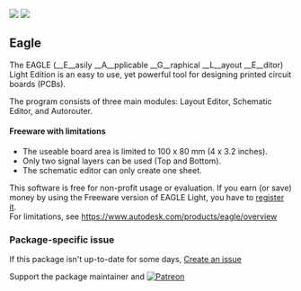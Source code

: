 [![](https://img.shields.io/chocolatey/v/eagle?color=green&label=eagle)](https://chocolatey.org/packages/eagle) [![](https://img.shields.io/chocolatey/dt/eagle)](https://chocolatey.org/packages/eagle)

## Eagle
The EAGLE (__E__asily __A__pplicable __G__raphical __L__ayout __E__ditor) Light Edition is 
an easy to use, yet powerful tool for designing printed circuit boards (PCBs).

The program consists of three main modules: Layout Editor, Schematic Editor, and Autorouter.

#### Freeware with limitations
* The useable board area is limited to 100 x 80 mm (4 x 3.2 inches).
* Only two signal layers can be used (Top and Bottom).
* The schematic editor can only create one sheet.

This software is free for non-profit usage or evaluation. If you earn (or save) money by using 
the Freeware version of EAGLE Light, you have to [register it](https://www.autodesk.com/products/eagle/overview).  
For limitations, see https://www.autodesk.com/products/eagle/overview


### Package-specific issue
If this package isn't up-to-date for some days, [Create an issue](https://github.com/tunisiano187/Chocolatey-packages/issues/new/choose)

Support the package maintainer and [![Patreon](https://cdn.jsdelivr.net/gh/tunisiano187/Chocolatey-packages@d15c4e19c709e7148588d4523ffc6dd3cd3c7e5e/icons/patreon.png)](https://www.patreon.com/bePatron?u=39585820)
